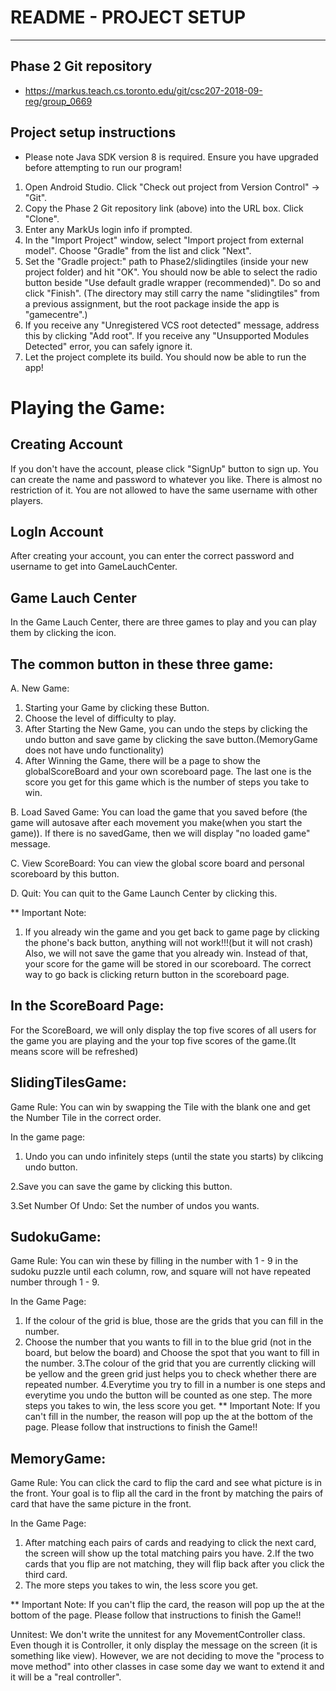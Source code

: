 # README - PROJECT SETUP
***

## Phase 2 Git repository
* https://markus.teach.cs.toronto.edu/git/csc207-2018-09-reg/group_0669

## Project setup instructions

* Please note Java SDK version 8 is required. Ensure you have upgraded before attempting to run our program!

1. Open Android Studio. Click "Check out project from Version Control" -> "Git".
2. Copy the Phase 2 Git repository link (above) into the URL box. Click "Clone".
3. Enter any MarkUs login info if prompted.
4. In the "Import Project" window, select "Import project from external model". Choose "Gradle" from the list and click "Next".
5. Set the "Gradle project:" path to Phase2/slidingtiles (inside your new project folder) and hit "OK". You should now be able to select the radio button beside "Use default gradle wrapper (recommended)". Do so and click "Finish". (The directory may still carry the name "slidingtiles" from a previous assignment, but the root package inside the app is "gamecentre".)
6. If you receive any "Unregistered VCS root detected" message, address this by clicking "Add root". If you receive any "Unsupported Modules Detected" error, you can safely ignore it.
7. Let the project complete its build. You should now be able to run the app!

# Playing the Game:

## Creating Account
If you don't have the account, please click "SignUp" button to sign up. You can create the name and
password to whatever you like. There is almost no restriction of it. You are not allowed to have the
same username with other players.

## LogIn Account
After creating your account, you can enter the correct password and username to get into
GameLauchCenter.

## Game Lauch Center
In the Game Lauch Center, there are three games to play and you can play them by clicking the icon.

## The common button in these three game:
A. New Game:
1. Starting your Game by clicking these Button.
2. Choose the level of difficulty to play.
2. After Starting the New Game, you can undo the steps by clicking the undo button and save game
by clicking the save button.(MemoryGame does not have undo functionality)
3. After Winning the Game, there will be a page to show the globalScoreBoard and your own
scoreboard page. The last one is the score you get for this game which is the number of steps
you take to win.

B. Load Saved Game:
You can load the game that you saved before (the game will autosave after each movement
you make(when you start the game)).
If there is no savedGame, then we will display "no loaded game" message.

C. View ScoreBoard:
You can view the global score board and personal scoreboard by this button.

D. Quit:
You can quit to the Game Launch Center by clicking this.

** Important Note:
1. If you already win the game and you get back to game page by clicking the phone's back button,
anything will not work!!!(but it will not crash) Also, we will not save the game that you
already win. Instead of that, your score for the game will be stored in our scoreboard.
The correct way to go back is clicking return button in the scoreboard page.

## In the ScoreBoard Page:
For the ScoreBoard, we will only display the top five scores of all users for the game you are playing
and the your top five scores of the game.(It means score will be refreshed)

## SlidingTilesGame:
Game Rule:
You can win by swapping the Tile with the blank one and get the Number Tile in the correct order.

In the game page:
1. Undo
you can undo infinitely steps (until the state you starts) by clikcing  undo button.

2.Save
you can save the game by clicking this button.

3.Set Number Of Undo:
Set the number of undos you wants.


## SudokuGame:
Game Rule:
You can win these by filling in the number with 1 - 9 in the sudoku puzzle until each column, row,
and square will not have repeated number through 1 - 9.

In the Game Page:
1. If the colour of the grid is blue, those are the grids that you can fill in the number.
2. Choose the number that you wants to fill in to the blue grid
(not in the board, but below the board) and Choose the spot that you want to fill in the number.
3.The colour of the grid that you are currently clicking will be yellow and
the green grid just helps you to check whether there are repeated number.
4.Everytime you try to fill in a number is one steps and everytime you undo the button will be
counted as one step. The more steps you takes to win, the less score you get.
** Important Note:
If you can't fill in the number, the reason will pop up the at the bottom of the page.
Please follow that instructions to finish the Game!!

## MemoryGame:
Game Rule:
You can click the card to flip the card and see what picture is in the front. Your goal is to flip
all the card in the front by matching the pairs of card that have the same picture in the front.

In the Game Page:
1. After matching each pairs of cards and readying to click the next card, the screen will show up
the total matching pairs you have.
2.If the two cards that you flip are not matching, they will flip back after you click the third card.
3. The more steps you takes to win, the less score you get.

** Important Note:
If you can't flip the card, the reason will pop up the at the bottom of the page.
Please follow that instructions to finish the Game!!

Unnitest:
We don't write the unnitest for any MovementController class. Even though it is Controller, it only
display the message on the screen (it is something like view). However, we are not deciding to move
the "process to move method" into other classes in case some day we want to extend it and it will
be a "real controller".